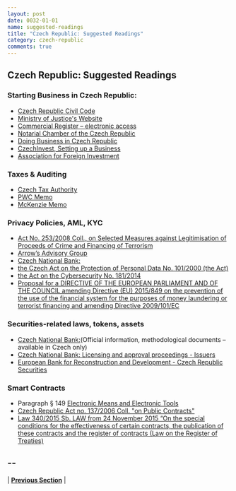 ```yaml
---
layout: post
date: 0032-01-01
name: suggested-readings
title: "Czech Republic: Suggested Readings"
category: czech-republic
comments: true
---
```


## Czech Republic: Suggested Readings ## 

### Starting Business in Czech Republic: ### 

- [Czech Republic Civil Code](http://obcanskyzakonik.justice.cz/images/pdf/Civil-Code.pdf)
- [Ministry of Justice's Website](www.justice.cz)
- [Commercial Register – electronic access](http://portal.justice.cz/justice2/uvod/uvod.aspx)
- [Notarial Chamber of the Czech Republic](http://www.nkcr.cz/lang/EN/)
- [Doing Business in Czech Republic](http://www.doingbusiness.cz/)
- [CzechInvest, Setting up a Business](https://www.czechinvest.org/en/Doing-business-in-the-Czech-Republic/Setting-up-a-business)
- [Association for Foreign Investment](http://www.afi.cz/en)


### Taxes & Auditing 

- [Czech Tax Authority](http://www.financnisprava.cz/)
- [PWC Memo](https://www.pwc.com/cz/en/danove-sluzby/zajisteni-pracovniho-povoleni-a-viza/legalising-stay-in-czech-republic.pdf)
- [McKenzie Memo](https://www.bakermckenzie.com/-/media/files/insight/publications/2018/03/pradocs603816v22018doingbusinessintheczechrepublicpdf.pdf?la=en)

### Privacy Policies, AML, KYC

- [Act No. 253/2008 Coll., on Selected Measures against Legitimisation of Proceeds of Crime and Financing of Terrorism](https://www.cnb.cz/miranda2/export/sites/www.cnb.cz/en/legislation/acts/download/act_253_2008.pdf)
- [Arrow’s Advisory Group](https://arws.cz/en/article/256/ico-and-kyc-in-czech-legal-regulations)
- [Czech National Bank:](https://www.cnb.cz/cs/dohled_financni_trh/vykon_dohledu/povolovaci_schvalovaci_rizeni/emitenti/index.html)
- [the Czech Act on the Protection of Personal Data No. 101/2000 (the Act)](https://www.uoou.cz/en/vismo/zobraz_dok.asp?id_ktg=1107)
- [the Act on the Cybersecurity No. 181/2014](https://www.govcert.cz/download/legislation/container-nodeid-1122/actoncybersecuritypopsp.docx )
- [Proposal for a DIRECTIVE OF THE EUROPEAN PARLIAMENT AND OF THE COUNCIL amending Directive (EU) 2015/849 on the prevention of the use of the financial system for the purposes of money laundering or terrorist financing and amending Directive 2009/101/EC](https://eur-lex.europa.eu/legal-content/EN/TXT/?uri=CELEX:52016PC0450)

### Securities-related laws, tokens, assets

- [Czech National Bank:](https://www.cnb.cz/cs/dohled_financni_trh/vykon_dohledu/povolovaci_schvalovaci_rizeni/emitenti/index.html)(Official information, methodological documents – available in Czech only)
- [Czech National Bank: Licensing and approval proceedings - Issuers](https://www.cnb.cz/en/supervision_financial_market/conduct_of_supervision/licensing_approval_proceedings/issuers/index.html)
- [European Bank for Reconstruction and Development - Czech Republic Securities](https://www.ebrd.com/downloads/legal/securities/czsecur.pdf)


### Smart Contracts

- Paragraph  § 149 [Electronic Means and Electronic Tools](https://www.uohs.cz/download/Legislativa/VZ/CR/2006_137_Eng.pdf)
- [Czech Republic Act no. 137/2006 Coll. "on Public Contracts"](http://www.portal-vz.cz/getmedia/50657500-3743-426a-8463-e3b46830ae04/ZVZ_english)
- [Law 340/2015 Sb. LAW from 24 November 2015 “On the special conditions for the effectiveness of certain contracts, the publication of these contracts and the register of contracts (Law on the Register of Treaties)](http://aplikace.mvcr.cz/sbirka-zakonu/ViewFile.aspx?type=z&id=37369)



-- 
- 

| **[Previous Section]( https://neo-project.github.io/global-blockchain-compliance-hub//czech-republic/czech-republic-nullify-smart-contracts.html)** |
